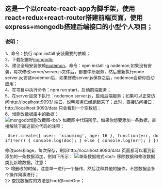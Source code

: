 ## 这是一个以create-react-app为脚手架，使用react+redux+react-router搭建前端页面，使用express+mongodb搭建后端接口的小型个人项目；

### 说明：
1、命令：执行 npm install 安装需要的依赖；<br/>
2、下载配置好[mongodb](https://www.runoob.com/mongodb/mongodb-tutorial.html);<br/>
3、建议全局安装依赖[nodemon](https://www.cnblogs.com/chris-oil/p/6239097.html)，命令：npm install -g nodemon;如果没有安装，每次修改server/server.js文件后，都要中断服务，然后重新执行node server.js;安装nodemon后，如果修改server.js保存之后，nodemon会帮你启动应用；<br/>
4、在项目中执行命令：npm run start，启动前端服务；<br/>
5、在server目录下执行：nodemon server.js，启动后端服务；如果可以正常访问http://localhost:9093/ 端口，说明服务已经跑起来了；此时，直接访问接口：http://localhost:9093/data 只会看到一个空数组；<br/>
6、增删改数据库中的数据：<br/>![mongodb增删改截图]("https://raw.githubusercontent.com/Obamabo/redux-dev/master/imgs/mongodb.png")<br/>
如截图中代码所示，如果你想要添加一条数据，直接解除下面这部分代码的注释：
      <pre>
        User.create({
            user: 'xiaoming',
            age: 16
        }, function(err, doc) {
            if(!err) {
                console.log(doc);
            } else {
                console.log(err);
            }
        })
      </pre>
修改user和age，每次保存，刷新http://localhost:9093/data 页面都可以看到新添加的一条数据添加，例如下所示：
![单条数据格式]("https://raw.githubusercontent.com/Obamabo/redux-dev/master/imgs/data.png")<br/>
移除数据和修改数据类比新增数据，注意：<br/>
1> 增删改的时候，注意单一进行一个操作，然后注释其他的操作，不然数据会多个操作同事进行；<br/>
2> 查找数据库的方法是find和findeOne；<br/>
